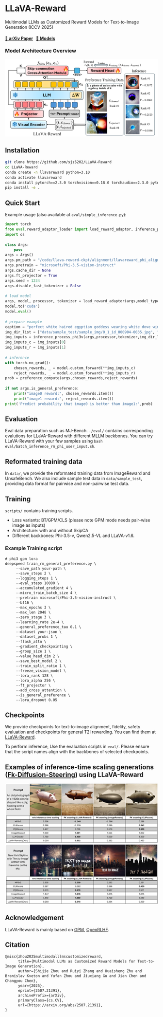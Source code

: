 # LLaVA-Reward
Multimodal LLMs as Customized Reward Models for Text-to-Image Generation (ICCV 2025)

<h4>
<a href="https://arxiv.org/abs/2507.21391">📄 arXiv Paper</a> &nbsp; 
<a href="https://huggingface.co/smz8599/LLaVA-Reward/tree/main">🤗 Models</a> &nbsp;
</h4>

### Model Architecture Overview
![Model Architecture](figures/model_figure.png)
## Installation 
```bash
git clone https://github.com/sjz5202/LLaVA-Reward
cd LLaVA-Reward
conda create -n llavareward python=3.10
conda activate llavareward
conda install pytorch==2.3.0 torchvision==0.18.0 torchaudio==2.3.0 pytorch-cuda=12.1 -c pytorch -c nvidia
pip install -e .
```

## Quick Start
Example usage (also available at `eval/simple_inference.py`):
```python
import torch
from eval.reward_adaptor_loader import load_reward_adaptor, inference_process_phi3v, preference_compute
import os

class Args:
    pass
args = Args()
args.pm_path = "/code/llava-reward-ckpt/alignment/llavareward_phi_alignment"
args.pretrain = "microsoft/Phi-3.5-vision-instruct"
args.cache_dir = None
args.ft_projector = True
args.seed = 1234
args.disable_fast_tokenizer = False

# load model
args, model, processor, tokenizer = load_reward_adaptor(args,model_type='phi3v',reward_config_path=os.path.join(args.pm_path, "reward_config.yaml"),load_tokenizer=True)
model.to('cuda')
model.eval()

# prepare example
caption = "perfect white haired egyptian goddess wearing white dove wings, warframe armor, regal, attractive, ornate, sultry, beautiful, ice queen, half asian, pretty face, blue eyes, detailed, scifi platform, 4 k, ultra realistic, epic lighting, illuminated, cinematic, masterpiece, art by akihito tsukushi, voidstar"
img_dir_list = ["data/sample_test/sample_img/0_1_id_000904-0035.jpg", "data/sample_test/sample_img/4_3_id_000904-0035.jpg"]
img_inputs = inference_process_phi3v(args,processor,tokenizer,img_dir_list,caption,device='cuda')
img_inputs_c = img_inputs[0]
img_inputs_r = img_inputs[1]

# inference
with torch.no_grad():
    chosen_rewards, _ = model.custom_forward(**img_inputs_c)
    reject_rewards, _ = model.custom_forward(**img_inputs_r)
prob = preference_compute(args,chosen_rewards,reject_rewards)

if not args.is_general_preference:
    print("image0 reward:", chosen_rewards.item())
    print("image1 reward:", reject_rewards.item())
print('Predict probability that image0 is better than image1:',prob)
```

## Evaluation
Eval data preparation such as MJ-Bench.
`./eval/` contains corresponding evalutions for LLaVA-Reward with different MLLM backbones. You can try LLaVA-Reward with your few samples using `bash eval/batch_inference_rm_phi_user_input.sh`. 



## Reformated training data
In `data/`, we provide the reformated training data from ImageReward and UnsafeBench. We also include sample test data in `data/sample_test`, providing data format for pairwise and non-pairwise test data. 


## Training
`scripts/` contains training scripts.
- Loss variants: BT/GPM/CLS (please note GPM mode needs pair-wise image as inputs)
- Architecture: with and without SkipCA
- Different backbones: Phi-3.5-v, Qwen2.5-VL and LLaVA-v1.6.
### Example Training script
```
# phi3 gpm lora
deepspeed train_rm_general_preference.py \
     --save_path your-path \
     --save_steps 2 \
     --logging_steps 1 \
     --eval_steps 10000 \
     --accumulated_gradient 4 \
     --micro_train_batch_size 4 \
     --pretrain microsoft/Phi-3.5-vision-instruct \
     --bf16 \
     --max_epochs 3 \
     --max_len 2048 \
     --zero_stage 3 \
     --learning_rate 2e-4 \
     --general_preference_tau 0.1 \
     --dataset your-json \
     --dataset_probs 1 \
     --flash_attn \
     --gradient_checkpointing \
     --group_size 1 \
     --value_head_dim 2 \
     --save_best_model 2 \
     --train_split_ratio 1 \
     --freeze_vision_model \
     --lora_rank 128 \
     --lora_alpha 256 \
     --ft_projector \
     --add_cross_attention \
     --is_general_preference \
     --lora_dropout 0.05
```

## Checkpoints
We provide checkpoints for text-to-image alignment, fidelity, safety evaluation and checkpoints for general T2I rewarding. You can find them at [LLaVA-Reward](https://huggingface.co/smz8599/LLaVA-Reward/tree/main). 

To perform inference, Use the evaluation scripts in `eval/`. Please ensure that the script names align with the backbones of selected checkpoints.

## Examples of inference-time scaling generations ([Fk-Diffusion-Steering](https://github.com/zacharyhorvitz/Fk-Diffusion-Steering)) using LLaVA-Reward
![Example 1](figures/example_1.png)
![Example 2](figures/example_2.png)

## Acknowledgement
LLaVA-Reward is mainly based on [GPM](https://github.com/general-preference/general-preference-model), [OpenRLHF](https://github.com/OpenRLHF/OpenRLHF).

## Citation

```
@misc{zhou2025multimodalllmscustomizedreward,
      title={Multimodal LLMs as Customized Reward Models for Text-to-Image Generation}, 
      author={Shijie Zhou and Ruiyi Zhang and Huaisheng Zhu and Branislav Kveton and Yufan Zhou and Jiuxiang Gu and Jian Chen and Changyou Chen},
      year={2025},
      eprint={2507.21391},
      archivePrefix={arXiv},
      primaryClass={cs.CV},
      url={https://arxiv.org/abs/2507.21391}, 
}
```

